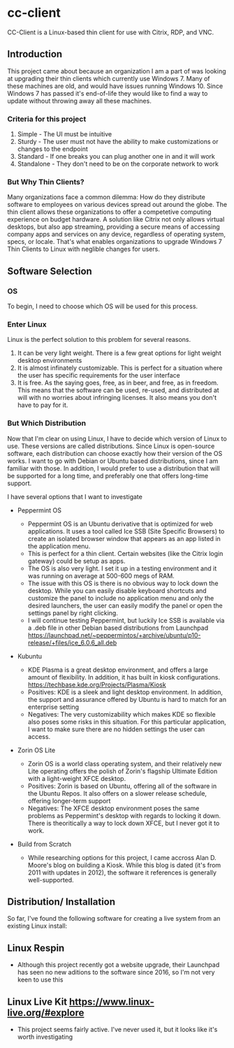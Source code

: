 # cc-client
CC-Client is a Linux-based thin client for use with Citrix, RDP, and VNC.

## Introduction
This project came about because an organization I am a part of was looking at upgrading their thin clients which currently use Windows 7. Many of these machines are old, and would have issues running Windows 10. Since Windows 7 has passed it's end-of-life they would like to find a way to update without throwing away all these machines.

### Criteria for this project
1. Simple - The UI must be intuitive
2. Sturdy - The user must not have the ability to make customizations or changes to the endpoint
3. Standard - If one breaks you can plug another one in and it will work
4. Standalone - They don't need to be on the corporate network to work

### But Why Thin Clients?
Many organizations face a common dilemma: How do they distribute software to employees on various devices spread out around the globe. The thin client allows these organizations to offer a competetive computing experience on budget hardware. A solution like Citrix not only allows virtual desktops, but also app streaming, providing a secure means of accessing company apps and services on any device, regardless of operating system, specs, or locale. That's what enables organizations to upgrade Windows 7 Thin Clients to Linux with neglible changes for users. 

## Software Selection
### OS
To begin, I need to choose which OS will be used for this process. 
### Enter Linux 
Linux is the perfect solution to this problem for several reasons.

1. It can be very light weight. There is a few great options for light weight desktop environments
2. It is almost infinately customizable. This is perfect for a situation where the user has specific requirements for the user interface
3. It is free. As the saying goes, free, as in beer, and free, as in freedom. This means that the software can be used, re-used, and distributed at will with no worries about infringing licenses. It also means you don't have to pay for it.
### But Which Distribution
Now that I'm clear on using Linux, I have to decide which version of Linux to use. These versions are called distributions. Since Linux is open-source software, each distribution can choose exactly how their version of the OS works. I want to go with Debian or Ubuntu based distributions, since I am familiar with those. In addition, I would prefer to use a distribution that will be supported for a long time, and preferably one that offers long-time support.

I have several options that I want to investigate

- Peppermint OS

    - Peppermint OS is an Ubuntu derivative that is optimized for web applications. It uses a tool called Ice SSB (Site Specific Browsers) to create an isolated browser window that appears as an app listed in the application menu. 
    - This is perfect for a thin client. Certain websites (like the Citrix login gateway) could be setup as apps. 
    - The OS is also very light. I set it up in a testing environment and it was running on average at 500-600 megs of RAM.
    - The issue with this OS is there is no obvious way to lock down the desktop. While you can easily disable keyboard shortcuts and customize the panel to include no application menu and only the desired launchers, the user can easily modify the panel or open the settings panel by right clicking.
    - I will continue testing Peppermint, but luckily Ice SSB is available via a .deb file in other Debian based distributions from Launchpad https://launchpad.net/~peppermintos/+archive/ubuntu/p10-release/+files/ice_6.0.6_all.deb

- Kubuntu 
    - KDE Plasma is a great desktop environment, and offers a large amount of flexibility. In addition, it has built in kiosk configurations. https://techbase.kde.org/Projects/Plasma/Kiosk
    - Positives: KDE is a sleek and light desktop environment. In addition, the support and assurance offered by Ubuntu is hard to match for an enterprise setting
    - Negatives: The very customizability which makes KDE so flexible also poses some risks in this situation. For this particular application, I want to make sure there are no hidden settings the user can access.

- Zorin OS Lite
    - Zorin OS is a world class operating system, and their relatively new Lite operating offers the polish of Zorin's flagship Ultimate Edition with a light-weight XFCE desktop.
    - Positives: Zorin is based on Ubuntu, offering all of the software in the Ubuntu Repos. It also offers on a slower release schedule, offering longer-term support
    - Negatives: The XFCE desktop environment poses the same problems as Peppermint's desktop with regards to locking it down. There is theoritically a way to lock down XFCE, but I never got it to work.

- Build from Scratch 
     - While researching options for this project, I came accross Alan D. Moore's blog on building a Kiosk. While this blog is dated (it's from 2011 with updates in 2012), the software it references is generally well-supported.


## Distribution/ Installation
So far, I've found the following software for creating a live system from an existing Linux install:
## Linux Respin
- Although this project recently got a website upgrade, their Launchpad has seen no new aditions to the software since 2016, so I'm not very keen to use this
## Linux Live Kit https://www.linux-live.org/#explore
- This project seems fairly active. I've never used it, but it looks like it's worth investigating